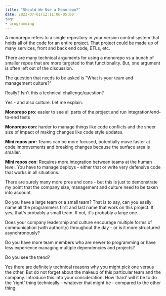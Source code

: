 ```yaml
---
title: "Should We Use a Monorepo?"
date: 2023-07-01T12:11:06-05:00
tag:
- programming
---
```

A monorepo refers to a single repository in your version control system that holds all of the code for an entire project. That project could be made up of many services, front and back end code, ETLs, etc. 

There are many technical arguments for using a monorepo vs a bunch of smaller repos that are more targeted to that functionality.  But, one argument is often left out of the discussion.

<!--more-->

The question that needs to be asked is "What is your team and management culture?"

Really? Isn't this a technical challenge/question?

Yes - and also culture.  Let me explain.

**Monorepo pro:** easier to see all parts of the project and run integration/end-to-end tests

**Monorepo con:** harder to manage things like code conflicts and the sheer size of impact of making changes like code style updates.

**Mini repos pro:** Teams can be more focused, potentially move faster at code improvements and breaking changes because the surface area is smaller.

**Mini repos con:** Requires more integration between teams at the human level. You have to manage deploys - either that or write very defensive code that works in all situations.

There are surely many more pros and cons - but this is just to demonstrate my point that the company size, management and culture need to be taken into account.

Do you have a large team or a small team? That is to say, can you easily name all the programmers first and last name that work on this project. If yes, that's probably a small team. If not, it's probably a large one.

Does your company leadership and culture encourage multiple forms of communication (with authority) throughout the day - or is it more structured asynchronously?

Do you have more team members who are newer to programming or have less experience managing multiple dependencies and projects?

Do you see the trend?

Yes there are definitely technical reasons why you might pick one versus the other. But do not forget about the makeup of this particular team and the company. Introduce this into your consideration.  How 'hard' will it be to do the 'right' thing technically - whatever that might be - compared to the other thing.